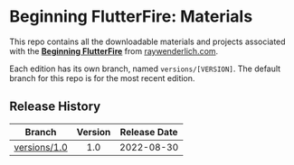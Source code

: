 # Beginning FlutterFire: Materials

This repo contains all the downloadable materials and projects associated with the **[Beginning FlutterFire](https://www.raywenderlich.com/30291326-beginning-flutterfire)** from [raywenderlich.com](https://www.raywenderlich.com).

Each edition has its own branch, named `versions/[VERSION]`. The default branch for this repo is for the most recent edition.

## Release History

| Branch                                                                                  | Version | Release Date |
| --------------------------------------------------------------------------------------- |:-------:|:------------:|
| [versions/1.0](https://github.com/raywenderlich/video-bff-materials/tree/versions/1.0) | 1.0     | 2022-08-30   |
